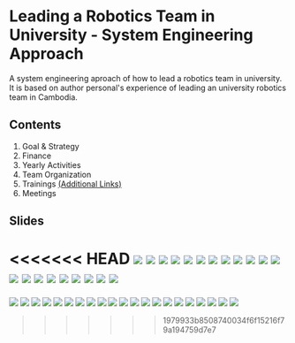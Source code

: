 # Leading a Robotics Team in University - System Engineering Approach
A system engineering aproach of how to lead a robotics team in university. 
It is based on author personal's experience of leading an university robotics team in Cambodia.


## Contents
1. Goal & Strategy
2. Finance
3. Yearly Activities
4. Team Organization
5. Trainings [(Additional Links)](https://github.com/MorokotSakal/robotics-se/tree/main/Trainings)
6. Meetings

## Slides
<<<<<<< HEAD
![](https://github.com/MorokotSakal/robotics-se/blob/main/img/Slide1.png)
![](img/Slide_2.png)
![](./img/Slide_3.png)
![](./img/Slide_4.png)
![](./img/Slide_5.png)
![](./img/Slide_6.png)
![](./img/Slide_7.png)
![](./img/Slide_8.png)
![](./img/Slide_9.png)
![](./img/Slide_10.png)
![](./img/Slide_11.png)
![](./img/Slide_12.png)
![](./img/Slide_13.png)
![](./img/Slide_14.png)
![](./img/Slide_15.png)
![](./img/Slide_16.png)
![](./img/Slide_17.png)
![](./img/Slide_18.png)
![](./img/Slide_19.png)
![](./img/Slide_20.png)
![](./img/Slide_21.png)
=======
![](./img/Slide1.png)
![](./img/Slide2.png)
![](./img/Slide3.png)
![](./img/Slide4.png)
![](./img/Slide5.png)
![](./img/Slide6.png)
![](./img/Slide7.png)
![](./img/Slide8.png)
![](./img/Slide9.png)
![](./img/Slide10.png)
![](./img/Slide11.png)
![](./img/Slide12.png)
![](./img/Slide13.png)
![](./img/Slide14.png)
![](./img/Slide15.png)
![](./img/Slide16.png)
![](./img/Slide17.png)
![](./img/Slide18.png)
![](./img/Slide19.png)
![](./img/Slide20.png)
![](./img/Slide21.png)
>>>>>>> 1979933b8508740034f6f15216f79a194759d7e7
